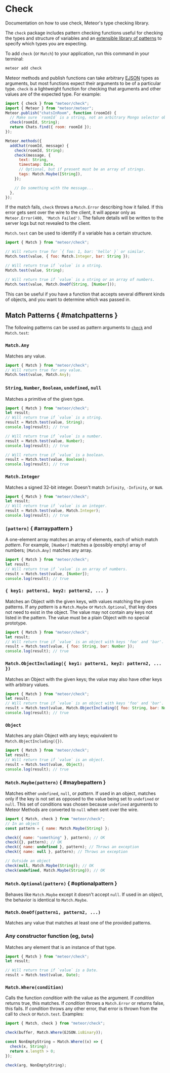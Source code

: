 # Check

Documentation on how to use check, Meteor's type checking library.

The `check` package includes pattern checking functions useful for checking the types and structure
of variables and an [extensible library of patterns](#matchpatterns) to specify which types you are
expecting.

To add `check` (or `Match`) to your application, run this command in your terminal:

```bash
meteor add check
```

<ApiBox name="check" hasCustomExample/>

Meteor methods and publish functions can take arbitrary [EJSON](#ejson) types as arguments, but most
functions expect their arguments to be of a particular type. `check` is a lightweight function for
checking that arguments and other values are of the expected type. For example:

```js [server.js]
import { check } from "meteor/check";
import { Meteor } from "meteor/meteor";
Meteor.publish("chatsInRoom", function (roomId) {
  // Make sure `roomId` is a string, not an arbitrary Mongo selector object.
  check(roomId, String);
  return Chats.find({ room: roomId });
});

Meteor.methods({
  addChat(roomId, message) {
    check(roomId, String);
    check(message, {
      text: String,
      timestamp: Date,
      // Optional, but if present must be an array of strings.
      tags: Match.Maybe([String]),
    });

    // Do something with the message...
  },
});
```

If the match fails, `check` throws a `Match.Error` describing how it failed. If
this error gets sent over the wire to the client, it will appear only as
`Meteor.Error(400, 'Match Failed')`. The failure details will be written to the
server logs but not revealed to the client.

<ApiBox name="Match.test" hasCustomExample/>

`Match.test` can be used to identify if a variable has a certain structure.

```js
import { Match } from "meteor/check";

// Will return true for `{ foo: 1, bar: 'hello' }` or similar.
Match.test(value, { foo: Match.Integer, bar: String });

// Will return true if `value` is a string.
Match.test(value, String);

// Will return true if `value` is a string or an array of numbers.
Match.test(value, Match.OneOf(String, [Number]));
```

This can be useful if you have a function that accepts several different kinds
of objects, and you want to determine which was passed in.

## Match Patterns { #matchpatterns }

The following patterns can be used as pattern arguments to
[`check`](#check) and `Match.test`:

### `Match.Any`

Matches any value.

```js
import { Match } from "meteor/check";
// Will return true for any value.
Match.test(value, Match.Any);
```

### `String`, `Number`, `Boolean`, `undefined`, `null`

Matches a primitive of the given type.

```js
import { Match } from "meteor/check";
let result;
// Will return true if `value` is a string.
result = Match.test(value, String);
console.log(result); // true

// Will return true if `value` is a number.
result = Match.test(value, Number);
console.log(result); // true

// Will return true if `value` is a boolean.
result = Match.test(value, Boolean);
console.log(result); // true
```

### `Match.Integer`

Matches a signed 32-bit integer. Doesn't match `Infinity`, `-Infinity`, or `NaN`.

```js
import { Match } from "meteor/check";
let result;
// Will return true if `value` is an integer.
result = Match.test(value, Match.Integer);
console.log(result); // true
```

### `[pattern]` { #arraypattern }

A one-element array matches an array of elements, each of which match
_pattern_. For example, `[Number]` matches a (possibly empty) array of numbers;
`[Match.Any]` matches any array.

```js
import { Match } from "meteor/check";
let result;
// Will return true if `value` is an array of numbers.
result = Match.test(value, [Number]);
console.log(result); // true
```

### `{ key1: pattern1, key2: pattern2, ... }`

Matches an Object with the given keys, with values matching the given patterns.
If any _pattern_ is a `Match.Maybe` or `Match.Optional`, that key does not need to exist
in the object. The value may not contain any keys not listed in the pattern.
The value must be a plain Object with no special prototype.

```js
import { Match } from "meteor/check";
let result;
// Will return true if `value` is an object with keys 'foo' and 'bar'.
result = Match.test(value, { foo: String, bar: Number });
console.log(result); // true
```

### `Match.ObjectIncluding({ key1: pattern1, key2: pattern2, ... })`

Matches an Object with the given keys; the value may also have other keys
with arbitrary values.

```js
import { Match } from "meteor/check";
let result;
// Will return true if `value` is an object with keys 'foo' and 'bar'.
result = Match.test(value, Match.ObjectIncluding({ foo: String, bar: Number }));
console.log(result); // true
```

### `Object`

Matches any plain Object with any keys; equivalent to
`Match.ObjectIncluding({})`.

```js
import { Match } from "meteor/check";
let result;
// Will return true if `value` is an object.
result = Match.test(value, Object);
console.log(result); // true
```

### `Match.Maybe(pattern)` { #maybepattern }

Matches either `undefined`, `null`, or _pattern_. If used in an object, matches only if the key is
not set as opposed to the value being set to `undefined` or `null`. This set of conditions was
chosen because `undefined` arguments to Meteor Methods are converted to `null` when sent over the
wire.

```js
import { Match, check } from "meteor/check";
// In an object
const pattern = { name: Match.Maybe(String) };

check({ name: "something" }, pattern); // OK
check({}, pattern); // OK
check({ name: undefined }, pattern); // Throws an exception
check({ name: null }, pattern); // Throws an exception

// Outside an object
check(null, Match.Maybe(String)); // OK
check(undefined, Match.Maybe(String)); // OK
```

### `Match.Optional(pattern)` { #optionalpattern }

Behaves like `Match.Maybe` except it doesn't accept `null`. If used in an object, the behavior is
identical to `Match.Maybe`.

### `Match.OneOf(pattern1, pattern2, ...)`

Matches any value that matches at least one of the provided patterns.

### Any constructor function (eg, `Date`)

Matches any element that is an instance of that type.

```js
import { Match } from "meteor/check";
let result;

// Will return true if `value` is a Date.
result = Match.test(value, Date);
```

### `Match.Where(condition)`

Calls the function _condition_ with the value as the argument. If _condition_
returns true, this matches. If _condition_ throws a `Match.Error` or returns
false, this fails. If _condition_ throws any other error, that error is thrown
from the call to `check` or `Match.test`. Examples:

```js
import { Match, check } from "meteor/check";

check(buffer, Match.Where(EJSON.isBinary));

const NonEmptyString = Match.Where((x) => {
  check(x, String);
  return x.length > 0;
});

check(arg, NonEmptyString);
```
